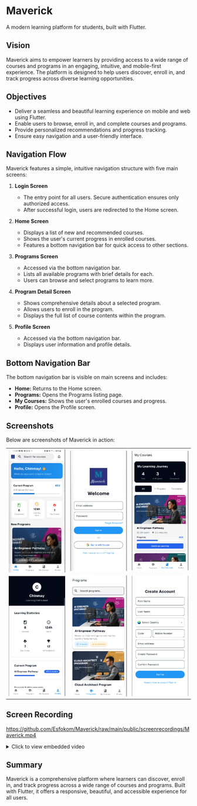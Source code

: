 # Maverick

A modern learning platform for students, built with Flutter.

## Vision

Maverick aims to empower learners by providing access to a wide range of courses and programs in an engaging, intuitive, and mobile-first experience. The platform is designed to help users discover, enroll in, and track progress across diverse learning opportunities.

## Objectives

- Deliver a seamless and beautiful learning experience on mobile and web using Flutter.
- Enable users to browse, enroll in, and complete courses and programs.
- Provide personalized recommendations and progress tracking.
- Ensure easy navigation and a user-friendly interface.

## Navigation Flow

Maverick features a simple, intuitive navigation structure with five main screens:

1. **Login Screen**
   - The entry point for all users. Secure authentication ensures only authorized access.
   - After successful login, users are redirected to the Home screen.

2. **Home Screen**
   - Displays a list of new and recommended courses.
   - Shows the user's current progress in enrolled courses.
   - Features a bottom navigation bar for quick access to other sections.

3. **Programs Screen**
   - Accessed via the bottom navigation bar.
   - Lists all available programs with brief details for each.
   - Users can browse and select programs to learn more.

4. **Program Detail Screen**
   - Shows comprehensive details about a selected program.
   - Allows users to enroll in the program.
   - Displays the full list of course contents within the program.

5. **Profile Screen**
   - Accessed via the bottom navigation bar.
   - Displays user information and profile details.

## Bottom Navigation Bar

The bottom navigation bar is visible on main screens and includes:
- **Home:** Returns to the Home screen.
- **Programs:** Opens the Programs listing page.
- **My Courses:** Shows the user's enrolled courses and progress.
- **Profile:** Opens the Profile screen.

## Screenshots

Below are screenshots of Maverick in action:

<table>
  <tr>
    <td><img src="public/screenshots/home.png" alt="Home" width="250"/></td>
    <td><img src="public/screenshots/login.png" alt="Login" width="250"/></td>
    <td><img src="public/screenshots/my_courses.png" alt="My Courses" width="250"/></td>
  </tr>
  <tr>
    <td><img src="public/screenshots/profile.png" alt="Profile" width="250"/></td>
    <td><img src="public/screenshots/programs_page.png" alt="Programs Page" width="250"/></td>
    <td><img src="public/screenshots/signup.png" alt="Signup" width="250"/></td>
  </tr>
</table>

## Screen Recording

https://github.com/Esfokom/Maverick/raw/main/public/screenrecordings/Maverick.mp4

<details>
  <summary>Click to view embedded video</summary>

  <video src="public/screenrecordings/Maverick.mp4" controls width="600"></video>
</details>

## Summary

Maverick is a comprehensive platform where learners can discover, enroll in, and track progress across a wide range of courses and programs. Built with Flutter, it offers a responsive, beautiful, and accessible experience for all users.
